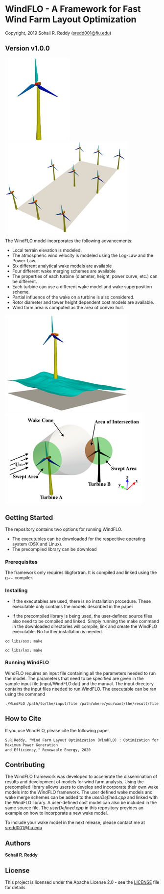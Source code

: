 # WindFLO - A Framework for Fast Wind Farm Layout Optimization
Copyright, 2019 Sohail R. Reddy  (sredd001@fiu.edu)

## Version v1.0.0

<img src="/images/Turbine.png" width="210">             <img src="/images/WindFarmLayout.png" width="400">

The WindFLO model incorporates the following advancements:

* Local terrain elevation is modeled.
* The atmospheric wind velocity is modeled using the Log-Law and the Power-Law.
* Six different analytical wake models are available
* Four different wake merging schemes are available
* The properties of each turbine (diameter, height, power curve, etc.) can be different. 
* Each turbine can use a different wake model and wake superposition scheme.
* Partial influence of the wake on a turbine is also considered.
* Rotor diameter and tower height dependent cost models are available.
* Wind farm area is computed as the area of convex hull.

<img src="/images/TurbineOverLand.png" width="400"> <img src="/images/WakeCone.png" width="450">

## Getting Started

The repository contains two options for running WindFLO. 

* The executubles can be downloaded for the respecitive operating system (OSX and Linux).
* The precompiled library can be download


### Prerequisites

The framework only requires libgfortran. It is compiled and linked using the g++ compiler.


### Installing

* If the executables are used, there is no installation procedure. These executable only contains the models described in the paper

* If the precompiled library is being used, the user-defined source files also need to be compiled and linked. Simply running the make command in the downloaded directories will compile, link and create the WindFLO executable. No further installation is needed. 

```
cd libs/osx; make
```
```
cd libs/lnx; make
```

### Running WindFLO

WindFLO requires an input file containing all the parameters needed to run the model. The parameters that need to be specified are given in the sample input file (input/WindFLO.dat) and the manual. The input directory contains the input files needed to run WindFLO. The executable can be ran using the command

```
./WindFLO /path/to/the/input/file /path/where/you/want/the/result/file
```

## How to Cite

If you use WindFLO, please cite the following paper
```
S.R.Reddy, "Wind Farm Layout Optimization (WindFLO) : Optimization for Maximum Power Generation 
and Efficiency," Renewable Energy, 2020
```

## Contributing

The WindFLO framework was developed to accelerate the dissemination of results and development of models for wind farm analysis. Using the precompiled library allows users to develop and incorporate their own wake models into the WindFLO framework. The user defined wake models and wake merge schemes can be added to the *userDefined.cpp* and linked with the WindFLO library. A user-defined cost model can also be included in the same source file. The *userDefined.cpp* in this repository provides an example on how to incorporate a new wake model.

To include your wake model in the next release, please contact me at sredd001@fiu.edu 


## Authors

**Sohail R. Reddy**


## License

This project is licensed under the Apache License 2.0 - see the [LICENSE](LICENSE) file for details
